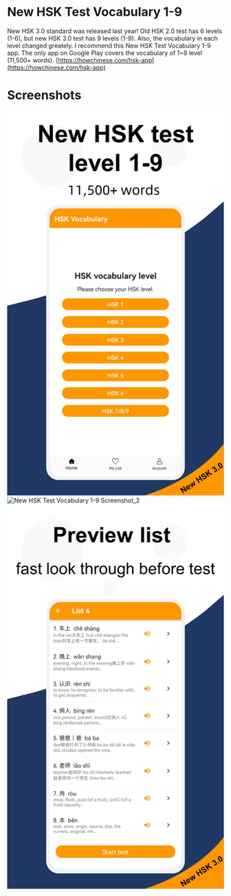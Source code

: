 # New HSK Test Vocabulary 1-9
New HSK 3.0 standard was released last year! Old HSK 2.0 test has 6 levels (1-6), but new HSK 3.0 test has 9 levels (1-9). Also, the vocabulary in each level changed greately. I recommend this New HSK Test Vocabulary 1-9 app. The only app on Google Play covers the vocabulary of 1~9 level (11,500+ words).
[https://howchinese.com/hsk-app](https://howchinese.com/hsk-app) 
# Screenshots
![New HSK Test Vocabulary 1-9 Screenshot_1](/public_img/NewHSKTestVocabulary1-9Screenshot_1.jpg "New HSK Test Vocabulary 1-9 Screenshot")
![New HSK Test Vocabulary 1-9 Screenshot_2](/public_img/NewHSKTestVocabulary1-9Screenshot_2.jpg "New HSK Test Vocabulary 1-9 Screenshot")
![New HSK Test Vocabulary 1-9 Screenshot_3](/public_img/NewHSKTestVocabulary1-9Screenshot_3.jpg "New HSK Test Vocabulary 1-9 Screenshot")
